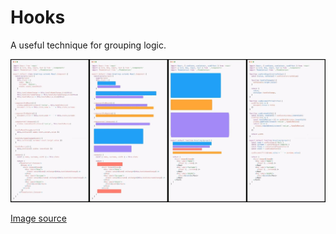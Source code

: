 # Hooks

A useful technique for grouping logic.

![Code highlighted before and after implementing hooks in a React component](04-10-hooks.jpg)

[Image source](https://twitter.com/andychilton/status/1057089468769828864)
